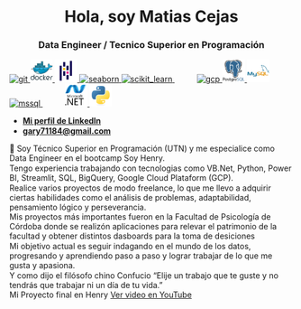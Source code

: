 <h1 align="center">Hola, soy Matias Cejas</h1>
<h3 align="center">Data Engineer / Tecnico Superior en Programación</h3>
<p align="left"> 
<a href="https://git-scm.com/" target="_blank" rel="noreferrer"> <img src="https://www.vectorlogo.zone/logos/git-scm/git-scm-icon.svg" alt="git" width="40" height="40"/> </a> 
<a href="https://www.docker.com/" target="_blank" rel="noreferrer"> <img src="https://raw.githubusercontent.com/devicons/devicon/master/icons/docker/docker-original-wordmark.svg" alt="docker" width="40" height="40"/> </a> 
<a href="https://pandas.pydata.org/" target="_blank" rel="noreferrer"> <img src="https://raw.githubusercontent.com/devicons/devicon/2ae2a900d2f041da66e950e4d48052658d850630/icons/pandas/pandas-original.svg" alt="pandas" width="40" height="40"/> 
<a href="https://seaborn.pydata.org/" target="_blank" rel="noreferrer"> <img src="https://seaborn.pydata.org/_images/logo-mark-lightbg.svg" alt="seaborn" width="40" height="40"/> </a> 
<a href="https://scikit-learn.org/" target="_blank" rel="noreferrer"> <img src="https://upload.wikimedia.org/wikipedia/commons/0/05/Scikit_learn_logo_small.svg" alt="scikit_learn" width="40" height="40"/> </a> 
&nbsp;&nbsp;&nbsp;&nbsp;
&nbsp;&nbsp;&nbsp;&nbsp;
<a href="https://cloud.google.com" target="_blank" rel="noreferrer"> <img src="https://www.vectorlogo.zone/logos/google_cloud/google_cloud-icon.svg" alt="gcp" width="40" height="40"/> </a> 
</a> <a href="https://www.postgresql.org" target="_blank" rel="noreferrer"> <img src="https://raw.githubusercontent.com/devicons/devicon/master/icons/postgresql/postgresql-original-wordmark.svg" alt="postgresql" width="40" height="40"/> 
<a href="https://www.mysql.com/" target="_blank" rel="noreferrer"> <img src="https://raw.githubusercontent.com/devicons/devicon/master/icons/mysql/mysql-original-wordmark.svg" alt="mysql" width="40" height="40"/> </a> 
<a href="https://www.microsoft.com/en-us/sql-server" target="_blank" rel="noreferrer"> <img src="https://www.svgrepo.com/show/303229/microsoft-sql-server-logo.svg" alt="mssql" width="40" height="40"/> </a> 
&nbsp;&nbsp;&nbsp;&nbsp;
&nbsp;&nbsp;&nbsp;&nbsp;
<a href="https://dotnet.microsoft.com/" target="_blank" rel="noreferrer"> <img src="https://raw.githubusercontent.com/devicons/devicon/master/icons/dot-net/dot-net-original-wordmark.svg" alt="dotnet" width="40" height="40"/> </a> 
</a> <a href="https://www.python.org" target="_blank" rel="noreferrer"> <img src="https://raw.githubusercontent.com/devicons/devicon/master/icons/python/python-original.svg" alt="python" width="40" height="40"/> </a> 



- <a href="https://www.linkedin.com/in/matias-cejas71184/" target="_blank" rel="noreferrer">**Mi perfil de LinkedIn**</a>

- **gary71184@gmail.com**



📄 Soy Técnico Superior en Programación (UTN) y me especialice como Data Engineer en el bootcamp Soy Henry.

Tengo experiencia trabajando con tecnologias como VB.Net, Python, Power BI, Streamlit, SQL, BigQuery, Google Cloud Plataform (GCP).

Realice varios proyectos de modo freelance, lo que me llevo a adquirir ciertas habilidades como el análisis de problemas, adaptabilidad, pensamiento lógico y perseverancia.

Mis proyectos más importantes fueron en la Facultad de Psicología de Córdoba donde se realizón aplicaciones para relevar el patrimonio de la facultad y obtener distintos dasboards para la toma de desiciones

Mi objetivo actual es seguir indagando en el mundo de los datos, progresando y aprendiendo paso a paso y lograr trabajar de lo que me gusta y apasiona.

Y como dijo el filósofo chino Confucio “Elije un trabajo que te guste y no tendrás que trabajar ni un día de tu vida.”


Mi Proyecto final en Henry 
[Ver video en YouTube](https://www.youtube.com/watch?v=TFum54FvwY4)



<style>
  p {
    margin: 0.05em 0; /* Ajusta el valor para cambiar el espacio vertical entre párrafos */
  }
</style>


